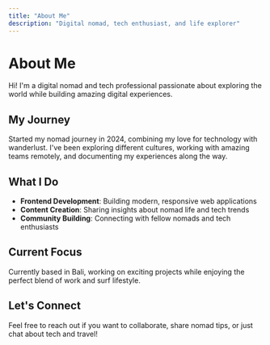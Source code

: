 ```yaml
---
title: "About Me"
description: "Digital nomad, tech enthusiast, and life explorer"
---
```


# About Me

Hi! I'm a digital nomad and tech professional passionate about exploring the world while building amazing digital experiences.

## My Journey

Started my nomad journey in 2024, combining my love for technology with wanderlust. I've been exploring different cultures, working with amazing teams remotely, and documenting my experiences along the way.

## What I Do

- **Frontend Development**: Building modern, responsive web applications
- **Content Creation**: Sharing insights about nomad life and tech trends
- **Community Building**: Connecting with fellow nomads and tech enthusiasts

## Current Focus

Currently based in Bali, working on exciting projects while enjoying the perfect blend of work and surf lifestyle.

## Let's Connect

Feel free to reach out if you want to collaborate, share nomad tips, or just chat about tech and travel!